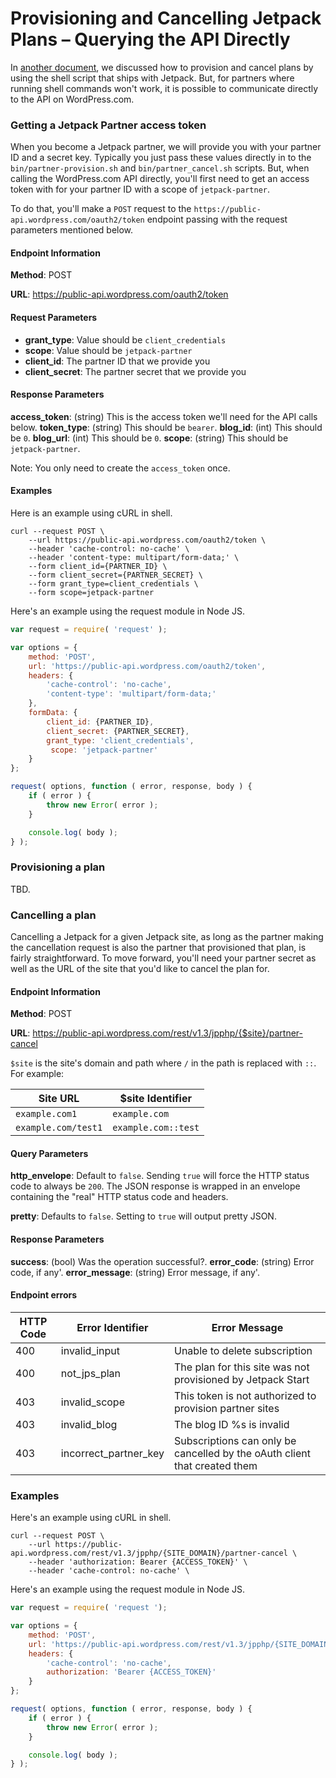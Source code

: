 # Provisioning and Cancelling Jetpack Plans – Querying the API Directly

In [another document](plan-provisioning.md), we discussed how to provision and cancel plans by using the shell script that ships with Jetpack. But, for partners where running shell commands won't work, it is possible to communicate directly to the API on WordPress.com.

### Getting a Jetpack Partner access token

When you become a Jetpack partner, we will provide you with your partner ID and a secret key. Typically you just pass these values directly in to the `bin/partner-provision.sh` and `bin/partner_cancel.sh` scripts. But, when calling the WordPress.com API directly, you'll first need to get an access token with for your partner ID with a scope of `jetpack-partner`.

To do that, you'll make a `POST` request to the `https://public-api.wordpress.com/oauth2/token` endpoint passing with the request parameters mentioned below.

#### Endpoint Information

__Method__: POST

__URL__:    https://public-api.wordpress.com/oauth2/token

#### Request Parameters

- __grant_type__:    Value should be `client_credentials`
- __scope__:         Value should be `jetpack-partner`
- __client_id__:     The partner ID that we provide you
- __client_secret__: The partner secret that we provide you

#### Response Parameters

__access_token__: (string) This is the access token we'll need for the API calls below.
__token_type__:   (string) This should be `bearer`.
__blog_id__:      (int) This should be `0`.
__blog_url__:     (int) This should be `0`.
__scope__:        (string) This should be `jetpack-partner`.

Note: You only need to create the `access_token` once.

#### Examples

Here is an example using cURL in shell.

```shell
curl --request POST \
    --url https://public-api.wordpress.com/oauth2/token \
    --header 'cache-control: no-cache' \
    --header 'content-type: multipart/form-data;' \
    --form client_id={PARTNER_ID} \
    --form client_secret={PARTNER_SECRET} \
    --form grant_type=client_credentials \
    --form scope=jetpack-partner
```

Here's an example using the request module in Node JS.

```javascript
var request = require( 'request' );

var options = {
    method: 'POST',
    url: 'https://public-api.wordpress.com/oauth2/token',
    headers: {
        'cache-control': 'no-cache',
        'content-type': 'multipart/form-data;'
    },
    formData: {
        client_id: {PARTNER_ID},
        client_secret: {PARTNER_SECRET},
        grant_type: 'client_credentials',
         scope: 'jetpack-partner'
    }
};

request( options, function ( error, response, body ) {
    if ( error ) {
        throw new Error( error );
    }

    console.log( body );
} );

```

### Provisioning a plan

TBD.

### Cancelling a plan

Cancelling a Jetpack for a given Jetpack site, as long as the partner making the cancellation request is also the partner that provisioned that plan, is fairly straightforward. To move forward, you'll need your partner secret as well as the URL of the site that you'd like to cancel the plan for.

#### Endpoint Information

__Method__: POST

__URL__:    https://public-api.wordpress.com/rest/v1.3/jpphp/{$site}/partner-cancel

`$site` is the site's domain and path where `/` in the path is replaced with `::`. For example:

| Site URL            | $site Identifier    |
| ------------------- | ------------------- |
| `example.com1`      | `example.com`       |
| `example.com/test1` | `example.com::test` |

#### Query Parameters

__http_envelope__: Default to `false`. Sending `true` will force the HTTP status code to always be `200`. The JSON response is wrapped in an envelope containing the "real" HTTP status code and headers.

__pretty__:        Defaults to `false`. Setting to `true` will output pretty JSON.

#### Response Parameters

__success__:       (bool) Was the operation successful?.
__error_code__:    (string) Error code, if any'.
__error_message__: (string) Error message, if any'.

#### Endpoint errors

| HTTP Code | Error Identifier      | Error Message                                                             |
| --------- | --------------------- | ------------------------------------------------------------------------- |
| 400       | invalid_input         | Unable to delete subscription                                             |
| 400       | not_jps_plan          | The plan for this site was not provisioned by Jetpack Start               |
| 403       | invalid_scope         | This token is not authorized to provision partner sites                   |
| 403       | invalid_blog          | The blog ID %s is invalid                                                 |
| 403       | incorrect_partner_key | Subscriptions can only be cancelled by the oAuth client that created them |

### Examples

Here's an example using cURL in shell.

```shell
curl --request POST \
    --url https://public-api.wordpress.com/rest/v1.3/jpphp/{SITE_DOMAIN}/partner-cancel \
    --header 'authorization: Bearer {ACCESS_TOKEN}' \
    --header 'cache-control: no-cache' \
```

Here's an example using the request module in Node JS.

```javascript
var request = require( 'request ');

var options = {
    method: 'POST',
    url: 'https://public-api.wordpress.com/rest/v1.3/jpphp/{SITE_DOMAIN}/partner-cancel',
    headers: {
        'cache-control': 'no-cache',
        authorization: 'Bearer {ACCESS_TOKEN}'
    }
};

request( options, function ( error, response, body ) {
    if ( error ) {
        throw new Error( error );
    }

    console.log( body );
} );
```
